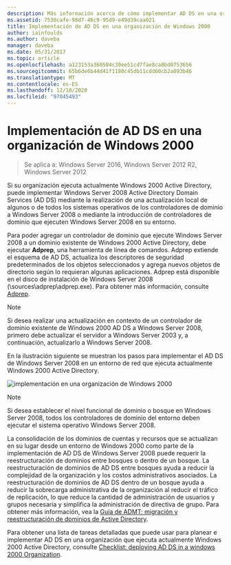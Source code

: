 ```yaml
---
description: Más información acerca de cómo implementar AD DS en una organización de Windows 2000
ms.assetid: 7530cafe-98d7-46c9-95d9-e49d39caa021
title: Implementación de AD DS en una organización de Windows 2000
author: iainfoulds
ms.author: daveba
manager: daveba
ms.date: 05/31/2017
ms.topic: article
ms.openlocfilehash: a123153a360584c30ee51cd7fae8ca8bd0753656
ms.sourcegitcommit: 65b6de6b44d41f1180c45db11cdd60cb2a093b46
ms.translationtype: MT
ms.contentlocale: es-ES
ms.lasthandoff: 12/10/2020
ms.locfileid: "97045493"
---
```

# <a name="deploying-ad-ds-in-a-windows-2000-organization"></a>Implementación de AD DS en una organización de Windows 2000

> Se aplica a: Windows Server 2016, Windows Server 2012 R2, Windows Server 2012

Si su organización ejecuta actualmente Windows 2000 Active Directory, puede implementar Windows Server 2008 Active Directory Domain Services (AD DS) mediante la realización de una actualización local de algunos o de todos los sistemas operativos de los controladores de dominio a Windows Server 2008 o mediante la introducción de controladores de dominio que ejecuten Windows Server 2008 en su entorno.

Para poder agregar un controlador de dominio que ejecute Windows Server 2008 a un dominio existente de Windows 2000 Active Directory, debe ejecutar **Adprep**, una herramienta de línea de comandos. Adprep extiende el esquema de AD DS, actualiza los descriptores de seguridad predeterminados de los objetos seleccionados y agrega nuevos objetos de directorio según lo requieran algunas aplicaciones. Adprep está disponible en el disco de instalación de Windows Server 2008 (\sources\adprep\adprep.exe). Para obtener más información, consulte [Adprep](/previous-versions/windows/it-pro/windows-server-2012-r2-and-2012/cc731728(v=ws.11)).

> [!NOTE]
> Si desea realizar una actualización en contexto de un controlador de dominio existente de Windows 2000 AD DS a Windows Server 2008, primero debe actualizar el servidor a Windows Server 2003 y, a continuación, actualizarlo a Windows Server 2008.

En la ilustración siguiente se muestran los pasos para implementar el AD DS de Windows Server 2008 en un entorno de red que ejecuta actualmente Windows 2000 Active Directory.

![implementación en una organización de Windows 2000](media/Deploying-AD-DS-in-a-Windows-2000-Organization/ee51218a-a858-49d9-8b99-9986679191c1.gif)

> [!NOTE]
> Si desea establecer el nivel funcional de dominio o bosque en Windows Server 2008, todos los controladores de dominio del entorno deben ejecutar el sistema operativo Windows Server 2008.

La consolidación de los dominios de cuentas y recursos que se actualizan en su lugar desde un entorno de Windows 2000 como parte de la implementación de AD DS de Windows Server 2008 puede requerir la reestructuración de dominios entre bosques o dentro de un bosque. La reestructuración de dominios de AD DS entre bosques ayuda a reducir la complejidad de la organización y los costos administrativos asociados. La reestructuración de dominios de AD DS dentro de un bosque ayuda a reducir la sobrecarga administrativa de la organización al reducir el tráfico de replicación, lo que reduce la cantidad de administración de usuarios y grupos necesaria y simplifica la administración de directiva de grupo. Para obtener más información, vea la [Guía de ADMT: migración y reestructuración de dominios de Active Directory](/previous-versions/windows/it-pro/windows-server-2008-r2-and-2008/cc974332(v=ws.10)).

Para obtener una lista de tareas detalladas que puede usar para planear e implementar AD DS en una organización que ejecuta actualmente Windows 2000 Active Directory, consulte [Checklist: deploying AD DS in a windows 2000 Organization](/previous-versions/windows/it-pro/windows-server-2008-r2-and-2008/cc732737(v=ws.10)).

